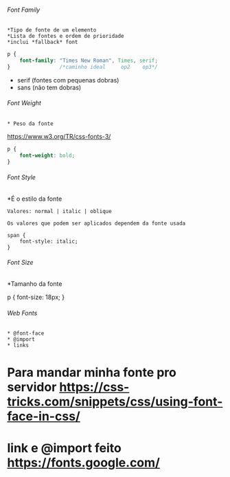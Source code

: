 ###### Font Family
    *Tipo de fonte de um elemento
    *Lista de fontes e ordem de prioridade
    *inclui *fallback* font
    
```css
p {
    font-family: "Times New Roman", Times, serif;
}                /*caminho ideal     op2    op3*/
```

- serif (fontes com pequenas dobras)
- sans (não tem dobras)

###### Font Weight

    * Peso da fonte

https://www.w3.org/TR/css-fonts-3/

```css
p {
    font-weight: bold;
}
```
###### Font Style

   *É o estilo da fonte

    Valores: normal | italic | oblique

    Os valores que podem ser aplicados dependem da fonte usada

    span {
        font-style: italic;
    }

###### Font Size

*Tamanho da fonte

p {
	font-size: 18px;
}

###### Web Fonts

    * @font-face
    * @import
    * links

# Para mandar minha fonte pro servidor https://css-tricks.com/snippets/css/using-font-face-in-css/ 
# link e @import feito https://fonts.google.com/